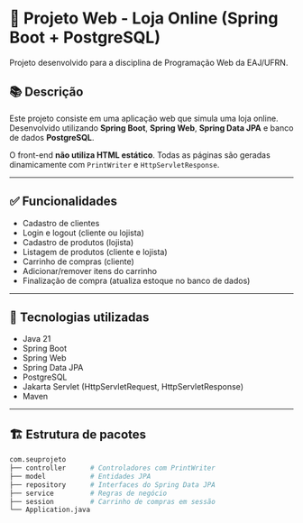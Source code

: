# 🛒 Projeto Web - Loja Online (Spring Boot + PostgreSQL)

Projeto desenvolvido para a disciplina de Programação Web da EAJ/UFRN.

## 📚 Descrição

Este projeto consiste em uma aplicação web que simula uma loja online. Desenvolvido utilizando **Spring Boot**, **Spring Web**, **Spring Data JPA** e banco de dados **PostgreSQL**.

O front-end **não utiliza HTML estático**. Todas as páginas são geradas dinamicamente com `PrintWriter` e `HttpServletResponse`.

---

## ✅ Funcionalidades

- Cadastro de clientes
- Login e logout (cliente ou lojista)
- Cadastro de produtos (lojista)
- Listagem de produtos (cliente e lojista)
- Carrinho de compras (cliente)
- Adicionar/remover itens do carrinho
- Finalização de compra (atualiza estoque no banco de dados)

---

## 🧰 Tecnologias utilizadas

- Java 21
- Spring Boot
- Spring Web
- Spring Data JPA
- PostgreSQL
- Jakarta Servlet (HttpServletRequest, HttpServletResponse)
- Maven

---

## 🏗️ Estrutura de pacotes

```bash
com.seuprojeto
├── controller      # Controladores com PrintWriter
├── model           # Entidades JPA
├── repository      # Interfaces do Spring Data JPA
├── service         # Regras de negócio
├── session         # Carrinho de compras em sessão
└── Application.java
